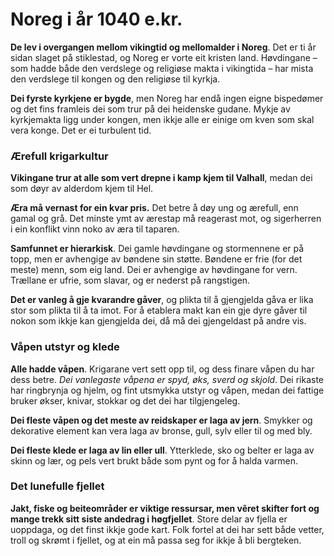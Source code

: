 # Noreg i år 1040 e.kr.

__De lev i overgangen mellom vikingtid og mellomalder i Noreg__. Det er ti år sidan slaget på stiklestad, og Noreg er vorte eit kristen land. Høvdingane – som hadde både den verdslege og religiøse makta i vikingtida – har mista den verdslege til kongen og den religiøse til kyrkja.

__Dei fyrste kyrkjene er bygde__, men Noreg har endå ingen eigne bispedømer og det fins framleis dei som trur på dei heidenske gudane. Mykje av kyrkjemakta ligg under kongen, men ikkje alle er einige om kven som skal vera konge. Det er ei turbulent tid.


### Ærefull krigarkultur

__Vikingane trur at alle som vert drepne i kamp kjem til Valhall__, medan dei som døyr av alderdom kjem til Hel. 

__Æra må vernast for ein kvar pris.__ Det betre å døy ung og ærefull, enn gamal og grå. Det minste ymt av ærestap må reagerast mot, og sigerherren i ein konflikt vinn noko av æra til taparen.

__Samfunnet er hierarkisk__. Dei gamle høvdingane og stormennene er på topp, men er avhengige av bøndene sin støtte. Bøndene er frie (for det meste) menn, som eig land. Dei er avhengige av høvdingane for vern. Trællane er ufrie, som slavar, og er nederst på rangstigen.

__Det er vanleg å gje kvarandre gåver__, og plikta til å gjengjelda gåva er lika stor som plikta til å ta imot. For å etablera makt kan ein gje dyre gåver til nokon som ikkje kan gjengjelda dei, då må dei gjengeldast på andre vis.

### Våpen utstyr og klede  

__Alle hadde våpen__. Krigarane vert sett opp til, og dess finare våpen du har dess betre. _Dei vanlegaste våpena er spyd, øks, sverd og skjold_. Dei rikaste har ringbrynja og hjelm, og fint utsmykka utstyr og våpen, medan dei fattige bruker økser, knivar, stokkar og det dei har tilgjengeleg.

__Dei fleste våpen og det meste av reidskaper er laga av jern__. Smykker og dekorative element kan vera laga av bronse, gull, sylv eller til og med bly.

__Dei fleste klede er laga av lin eller ull__. Ytterklede, sko og belter er laga av skinn og lær, og pels vert brukt både som pynt og for å halda varmen. 

### Det lunefulle fjellet

__Jakt, fiske og beiteområder er viktige ressursar, men vêret skifter fort og mange trekk sitt siste andedrag i høgfjellet__. Store delar av fjella er uoppdaga, og det finst ikkje gode kart.
Folk fortel at dei har sett både vetter, troll og skrømt i fjellet, og at ein må passa seg for ikkje å bli bergteken.




